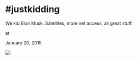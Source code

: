 # #justkidding



We kid Elon Musk. Satellites, more net access, all great stuff. 







at

January 20, 2015















![](Screenshot%2Bfrom%2B2015-01-20%2B09%3A49%3A58.png)
